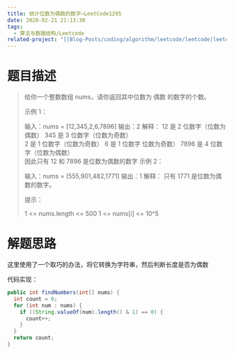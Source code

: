 ```yaml
---
title: 统计位数为偶数的数字—LeetCode1295
date: 2020-02-21 21:13:30
tags:
  - 算法与数据结构/Leetcode
related-project: "[[Blog-Posts/coding/algorithm/leetcode/leetcode|leetcode]]"
---
```


# 题目描述

> 给你一个整数数组 nums，请你返回其中位数为 偶数 的数字的个数。
>
>  示例 1：
>
> 输入：nums = \[12,345,2,6,7896]
> 输出：2
> 解释：
> 12 是 2 位数字（位数为偶数） 
> 345 是 3 位数字（位数为奇数）  
> 2 是 1 位数字（位数为奇数） 
> 6 是 1 位数字 位数为奇数） 
> 7896 是 4 位数字（位数为偶数）  
> 因此只有 12 和 7896 是位数为偶数的数字
> 示例 2：
>
> 输入：nums = \[555,901,482,1771]
> 输出：1 
> 解释： 
> 只有 1771 是位数为偶数的数字。
>
>
> 提示：
>
> 1 <= nums.length <= 500
> 1 <= nums\[i] <= 10^5

<!--more-->

# 解题思路

这里使用了一个取巧的办法，将它转换为字符串，然后判断长度是否为偶数

代码实现：

```java
public int findNumbers(int[] nums) {
  int count = 0;
  for (int num : nums) {
    if ((String.valueOf(num).length() & 1) == 0) {
      count++;
    }
  }
  return count;
}
```

